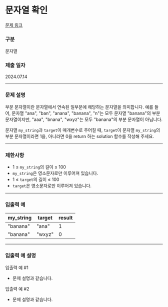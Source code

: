 # 문자열 확인


[문제 링크](https://school.programmers.co.kr/learn/courses/30/lessons/181843)

### 구분

문자열

### 제출 일자

2024.07.14

---

### **문제 설명**

부분 문자열이란 문자열에서 연속된 일부분에 해당하는 문자열을 의미합니다. 예를 들어, 문자열 "ana", "ban", "anana", "banana", "n"는 모두 문자열 "banana"의 부분 문자열이지만, "aaa", "bnana", "wxyz"는 모두 "banana"의 부분 문자열이 아닙니다.

문자열 `my_string`과 `target`이 매개변수로 주어질 때, `target`이 문자열 `my_string`의 부분 문자열이라면 1을, 아니라면 0을 return 하는 solution 함수를 작성해 주세요.

---

### 제한사항

- 1 ≤ `my_string`의 길이 ≤ 100
- `my_string`은 영소문자로만 이루어져 있습니다.
- 1 ≤ `target`의 길이 ≤ 100
- `target`은 영소문자로만 이루어져 있습니다.

---

### 입출력 예

| my_string | target | result |
| --- | --- | --- |
| "banana" | "ana" | 1 |
| "banana" | "wxyz" | 0 |

---

### 입출력 예 설명

입출력 예 #1

- 문제 설명과 같습니다.

입출력 예 #2

- 문제 설명과 같습니다.
